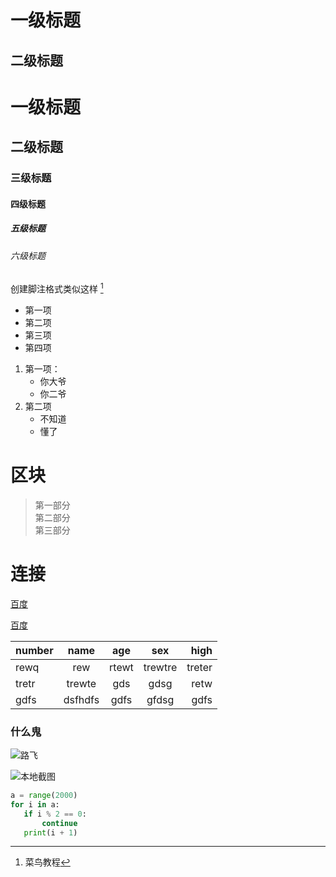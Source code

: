 一级标题  
========
二级标题  
--------





# 一级标题
## 二级标题
### 三级标题
#### 四级标题
##### 五级标题
###### 六级标题



创建脚注格式类似这样 [^RUNOOB]  

[^RUNOOB]:菜鸟教程 

* 第一项  
* 第二项  
* 第三项  
* 第四项

1. 第一项：
    * 你大爷
    * 你二爷
2. 第二项
    * 不知道
    * 懂了 

# **区块**  
>第一部分  
>第二部分  
>第三部分  

# 连接  
[百度](http://www.baidu.com/)


[百度][1] 

[1]: (http://www.baidu.com/) 

|number|name|age|sex|high|
|:---|:---:|:---:|:---:|---:|  
|rewq|rew|rtewt|trewtre|treter|  
|tretr|trewte|gds|gdsg|retw|  
|gdfs|dsfhdfs|gdfs|gfdsg|gdfs|  

### 什么鬼


![路飞](https://ss3.bdstatic.com/70cFv8Sh_Q1YnxGkpoWK1HF6hhy/it/u=3084744592,3877739967&fm=26&gp=0.jpg"路飞")  

![本地截图](https://s1.ax1x.com/2020/05/05/YiUGnO.png) 

 ``` python
 a = range(2000)
 for i in a:
    if i % 2 == 0:
        continue
    print(i + 1)
 ```

